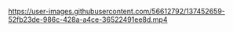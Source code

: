 

https://user-images.githubusercontent.com/56612792/137452659-52fb23de-986c-428a-a4ce-36522491ee8d.mp4

